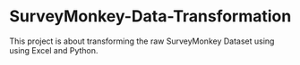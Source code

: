 # SurveyMonkey-Data-Transformation
This project is about transforming the raw SurveyMonkey Dataset using using Excel and Python.
